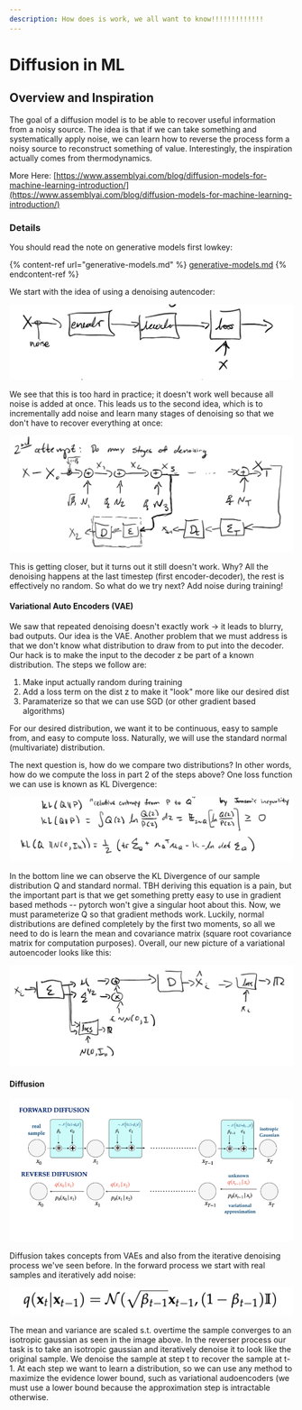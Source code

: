```yaml
---
description: How does is work, we all want to know!!!!!!!!!!!!!
---
```


# Diffusion in ML

## Overview and Inspiration

The goal of a diffusion model is to be able to recover useful information from a noisy source. The idea is that if we can take something and systematically apply noise, we can learn how to reverse the process form a noisy source to reconstruct something of value. Interestingly, the inspiration actually comes from thermodynamics.

More Here: [https://www.assemblyai.com/blog/diffusion-models-for-machine-learning-introduction/](https://www.assemblyai.com/blog/diffusion-models-for-machine-learning-introduction/)

### Details

You should read the note on generative models first lowkey:

{% content-ref url="generative-models.md" %}
[generative-models.md](generative-models.md)
{% endcontent-ref %}

We start with the idea of using a denoising autencoder:

![](<../.gitbook/assets/image (6).png>)

We see that this is too hard in practice; it doesn't work well because all noise is added at once. This leads us to the second idea, which is to incrementally add noise and learn many stages of denoising so that we don't have to recover everything at once:

![](<../.gitbook/assets/image (5) (1).png>)

This is getting closer, but it turns out it still doesn't work. Why? All the denoising happens at the last timestep (first encoder-decoder), the rest is effectively no random. So what do we try next? Add noise during training!&#x20;

#### Variational Auto Encoders (VAE)

We saw that repeated denoising doesn't exactly work -> it leads to blurry, bad outputs. Our idea is the VAE. Another problem that we must address is that we don't know what distribution to draw from to put into the decoder. Our hack is to make the input to the decoder z be part of a known distribution. The steps we follow are:

1. Make input actually random during training
2. Add a loss term on the dist z to make it "look" more like our desired dist
3. Paramaterize so that we can use SGD (or other gradient based algorithms)

For our desired distribution, we want it to be continuous, easy to sample from, and easy to compute loss. Naturally, we will use the standard normal (multivariate) distribution.

The next question is, how do we compare two distributions? In other words, how do we compute the loss in part 2 of the steps above? One loss function we can use is known as KL Divergence:

![](<../.gitbook/assets/image (2).png>)

In the bottom line we can observe the KL Divergence of our sample distribution Q and standard normal. TBH deriving this equation is a pain, but the important part is that we get something pretty easy to use in gradient based methods -- pytorch won't give a singular hoot about this. Now, we must parameterize Q so that gradient methods work. Luckily, normal distributions are defined completely by the first two moments, so all we need to do is learn the mean and covariance matrix (square root covariance matrix for computation purposes). Overall, our new picture of a variational autoencoder looks like this:

![](<../.gitbook/assets/image (4).png>)

#### Diffusion

![](<../.gitbook/assets/image (2) (2).png>)

Diffusion takes concepts from VAEs and also from the iterative denoising process we've seen before.  In the forward process we start with real samples and iteratively add noise:

![](<../.gitbook/assets/image (3).png>)

The mean and variance are scaled s.t. overtime the sample converges to an isotropic gaussian as seen in the image above. In the reverser process our task is to take an isotropic gaussian and iteratively denoise it to look like the original sample. We denoise the sample at step t to recover the sample at t-1. At each step we want to learn a distribution, so we can use any method to maximize the evidence lower bound, such as variational audoencoders (we must use a lower bound because the approximation step is intractable otherwise.

